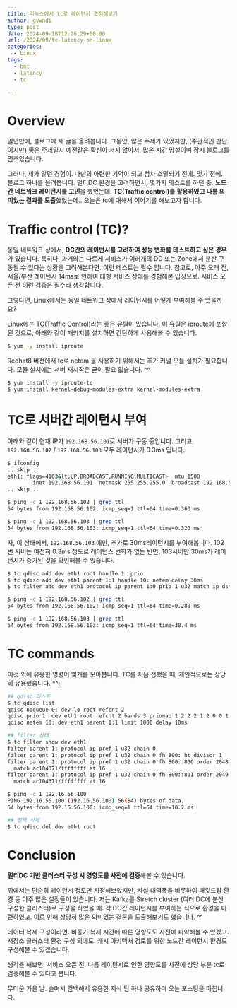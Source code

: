 ```yaml
---
title: 리눅스에서 tc로 레이턴시 조정해보기
author: gywndi
type: post
date: 2024-09-18T12:26:29+00:00
url: /2024/09/tc-latency-on-linux
categories:
  - Linux
tags:
  - bmt
  - latency
  - tc

---
```

# Overview

일년만에, 블로그에 새 글을 올려봅니다. 그동안, 많은 주제가 있었지만, (주관적인 판단이지만) 좋은 주제일지 예전같은 확신이 서지 않아서, 많은 시간 망설이며 잠시 블로그를 멈추었습니다.

그러나, 제가 알던 경험이. 나만의 아련한 기억이 되고 점차 소멸되기 전에. 잊기 전에. 블로그 하나를 올려봅니다. 멀티DC 환경을 고려하면서, 몇가지 테스트를 하던 중. **노드간 네트워크 레이턴시를 고민**을 했었는데. **TC(Traffic control)를 활용하였고 나름 의미있는 결과를 도출**했었는데.. 오늘은 tc에 대해서 이야기를 해보고자 합니다.

# Traffic control (TC)?

동일 네트워크 상에서, **DC간의 레이턴시를 고려하여 성능 변화를 테스트하고 싶은 경우**가 있습니다. 특히나, 과거와는 다르게 서비스가 여러개의 DC 또는 Zone에서 분산 구동될 수 있다는 상황을 고려해본다면. 이런 테스트는 필수 입니다. 참고로, 아주 오래 전, 서울/부산 레이턴시 14ms로 인하여 대형 서비스 장애를 경험해본 입장으로. 서비스 오픈 전 이런 검증은 필수라 생각합니다. 

그렇다면, Linux에서는 동일 네트워크 상에서 레이턴시를 어떻게 부여해볼 수 있을까요?

Linux에는 TC(Traffic Control)라는 좋은 유틸이 있습니다. 이 유틸은 iproute에 포함된 것으로, 아래와 같이 패키지를 설치하면 간단하게 사용해볼 수 있습니다.

```bash
$ yum -y install iproute
```

Redhat8 버전에서 tc로 netem 을 사용하기 위해서는 추가 커널 모듈 설치가 필요합니다. 모듈 설치에는 서버 재시작은 굳이 필요 없습니다. ^^

```bash
$ yum install -y iproute-tc  
$ yum install kernel-debug-modules-extra kernel-modules-extra
```
# TC로 서버간 레이턴시 부여

아래와 같이 현재 IP가 `192.168.56.101`로 서버가 구동 중입니다. 그리고, `192.168.56.102` / `192.168.56.103` 모두 레이턴시가 0.3ms 입니다.

```bash
$ ifconfig
.. skip ..
eth1: flags=4163&lt;UP,BROADCAST,RUNNING,MULTICAST>  mtu 1500
        inet 192.168.56.101  netmask 255.255.255.0  broadcast 192.168.56.255
.. skip ..

$ ping -c 1 192.168.56.102 | grep ttl
64 bytes from 192.168.56.102: icmp_seq=1 ttl=64 time=0.360 ms

$ ping -c 1 192.168.56.103 | grep ttl
64 bytes from 192.168.56.103: icmp_seq=1 ttl=64 time=0.320 ms
```

자, 이 상태에서, `192.168.56.103` 에만, 추가로 30ms레이턴시를 부여해봅니다. 102번 서버는 여전히 0.3ms 정도로 레이턴스 변화가 없는 반면, 103서버만 30ms가 레이턴시가 증가된 것을 확인해볼 수 있습니다.

```bash
$ tc qdisc add dev eth1 root handle 1: prio
$ tc qdisc add dev eth1 parent 1:1 handle 10: netem delay 30ms
$ tc filter add dev eth1 protocol ip parent 1:0 prio 1 u32 match ip dst 192.168.56.103 flowid 1:1

$ ping -c 1 192.168.56.102 | grep ttl
64 bytes from 192.168.56.102: icmp_seq=1 ttl=64 time=0.280 ms

$ ping -c 1 192.168.56.103 | grep ttl
64 bytes from 192.168.56.103: icmp_seq=1 ttl=64 time=30.4 ms
```

# TC commands

이것 외에 유용한 명령어 몇개를 모아봅니다. TC를 처음 접했을 때, 개인적으로는 상당히 유용했습니다. ^^;;

```bash
## qdisc 리스트
$ tc qdisc list
qdisc noqueue 0: dev lo root refcnt 2
qdisc prio 1: dev eth1 root refcnt 2 bands 3 priomap 1 2 2 2 1 2 0 0 1 1 1 1 1 1 1 1
qdisc netem 10: dev eth1 parent 1:1 limit 1000 delay 10ms

## filter 상태
$ tc filter show dev eth1
filter parent 1: protocol ip pref 1 u32 chain 0
filter parent 1: protocol ip pref 1 u32 chain 0 fh 800: ht divisor 1
filter parent 1: protocol ip pref 1 u32 chain 0 fh 800::800 order 2048 key ht 800 bkt 0 flowid 1:1 not_in_hw
  match ac104371/ffffffff at 16
filter parent 1: protocol ip pref 1 u32 chain 0 fh 800::801 order 2049 key ht 800 bkt 0 flowid 1:1 not_in_hw
  match ac104371/ffffffff at 16

$ ping -c 1 192.16.56.100
PING 192.16.56.100 (192.16.56.100) 56(84) bytes of data.
64 bytes from 192.16.56.100: icmp_seq=1 ttl=64 time=10.2 ms

## 정책 삭제
$ tc qdisc del dev eth1 root
```

# Conclusion

**멀티DC 기반 클러스터 구성 시 영향도를 사전에 검증**해볼 수 있습니다. 

위에서는 단순히 레이턴시 정도만 지정해보았지만, 사실 대역폭을 비롯하여 패킷드랍 환경 등 아주 많은 설정들이 있습니다. 저는 Kafka를 Stretch cluster (여러 DC에 분산 구성한 클러스터)로 구성을 하였을 때. 각 DC간 레이턴시를 부여하는 식으로 환경을 마련하였고. 이로 인해 상당히 많은 의미있는 결론을 도출해보기도 했습니다. ^^

데이터 복제 구성이라면. 비동기 복제 시간에 따른 영향도도 사전에 파악해볼 수 있겠고. 저장소 클러스터 환경 구성 외에도. 캐시 아키텍처 검토를 위한 노드간 레이턴시 환경도 구성해볼 수 있겠습니다.

생각을 해보면. 서비스 오픈 전. 나름 레이턴시로 인한 영향도를 사전에 상당 부분 tc로 검증해볼 수 있다고 봅니다.

무더운 가을 날. 슬며시 컴백해서 유용한 지식 팁 하나 공유하며 오늘 포스팅을 마칩니다.